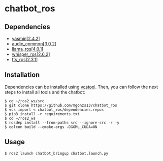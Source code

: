 # chatbot_ros

## Dependencies

- [yasmin](https://github.com/uleroboticsgroup/yasmin)[[2.4.2](https://github.com/uleroboticsgroup/yasmin/releases/tag/2.4.2)]
- [audio_common](https://github.com/mgonzs13/audio_common)[[3.0.2](https://github.com/mgonzs13/audio_common/releases/tag/3.0.2)]
- [llama_ros](https://github.com/mgonzs13/llama_ros)[[4.0.1](https://github.com/mgonzs13/llama_ros/releases/tag/4.0.1)]
- [whisper_ros](https://github.com/mgonzs13/whisper_ros)[[2.6.2](https://github.com/mgonzs13/whisper_ros/releases/tag/2.6.2)]
- [tts_ros](https://github.com/mgonzs13/tts_ros)[[2.3.1](https://github.com/mgonzs13/tts_ros/releases/tag/2.3.1)]

## Installation

Dependencies can be installed using [vcstool](https://github.com/dirk-thomas/vcstool). Then, you can follow the next steps to install all tools and the chatbot:

```shell
$ cd ~/ros2_ws/src
$ git clone https://github.com/mgonzs13/chatbot_ros
$ vcs import < chatbot_ros/dependencies.repos
$ pip3 install -r requirements.txt
$ cd ~/ros2_ws
$ rosdep install --from-paths src --ignore-src -r -y
$ colcon build --cmake-args -DGGML_CUDA=ON
```

## Usage

```shell
$ ros2 launch chatbot_bringup chatbot.launch.py
```
